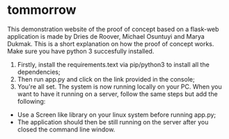 # tommorrow
This demonstration website of the proof of concept based on a flask-web application is made by Dries de Roover, Michael Osuntuyi and Marya Dukmak.
This is a short explanation on how the proof of concept works. Make sure you have python 3 succesfully installed.
1. Firstly, install the requirements.text via pip/python3 to install all the dependencies;
2. Then run app.py and click on the link provided in the console;
3. You're all set. The system is now running locally on your PC.
When you want to have it running on a server, follow the same steps but add the following:
- Use a Screen like library on your linux system before running app.py;
- The application should then be still running on the server after you closed the command line window.
